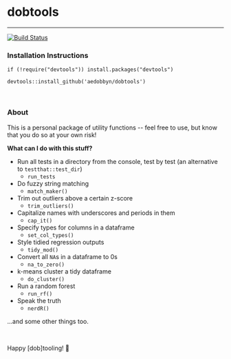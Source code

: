 # dobtools 

***

[![Build Status](https://travis-ci.org/aedobbyn/dobtools.svg?branch=master)](https://travis-ci.org/aedobbyn/dobtools)


### Installation Instructions

`if (!require("devtools")) install.packages("devtools")`

`devtools::install_github('aedobbyn/dobtools')`

<br>

### About

This is a personal package of utility functions -- feel free to use, but know that you do so at your own risk!

**What can I do with this stuff?**

* Run all tests in a directory from the console, test by test (an alternative to `testthat::test_dir`)
    * `run_tests`
* Do fuzzy string matching
    * `match_maker()`
* Trim out outliers above a certain z-score
    * `trim_outliers()`
* Capitalize names with underscores and periods in them 
    * `cap_it()`
* Specify types for columns in a dataframe
    * `set_col_types()`
* Style tidied regression outputs
    * `tidy_mod()`
* Convert all `NA`s in a dataframe to 0s
    * `na_to_zero()`
* k-means cluster a tidy dataframe
    * `do_cluster()`
* Run a random forest 
    * `run_rf()`
* Speak the truth
    * `nerdR()`

...and some other things too. 

<br>

Happy [dob]tooling! :hammer:
